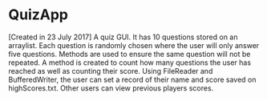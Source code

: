 # QuizApp

[Created in 23 July 2017] A quiz GUI.
It has 10 questions stored on an arraylist.
Each question is randomly chosen where the user will only answer five questions.
Methods are used to ensure the same question will not be repeated.
A method is created to count how many questions the user has reached as well as counting their score.
Using FileReader and BufferedWriter, the user can set a record of their name and score saved on highScores.txt.
Other users can view previous players scores.
